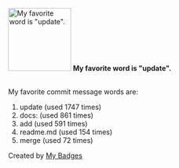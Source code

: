 <img src="https://my-badges.github.io/my-badges/favorite-word.png" alt="My favorite word is &quot;update&quot;." title="My favorite word is &quot;update&quot;." width="128">
<strong>My favorite word is &quot;update&quot;.</strong>
<br><br>

My favorite commit message words are:

1. update (used 1747 times)
2. docs: (used 861 times)
3. add (used 591 times)
4. readme.md (used 154 times)
5. merge (used 72 times)


Created by <a href="https://github.com/my-badges/my-badges">My Badges</a>